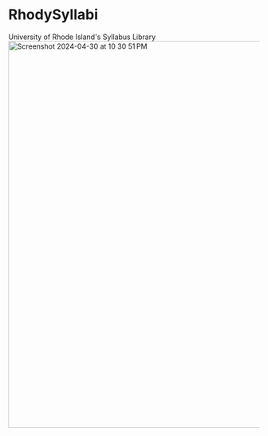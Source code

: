 # RhodySyllabi
University of Rhode Island's Syllabus Library
<img width="775" alt="Screenshot 2024-04-30 at 10 30 51 PM" src="https://github.com/ernolfur/RhodySyllabi/assets/86808155/3613cd28-7255-4280-80c9-f6b87276933d">
